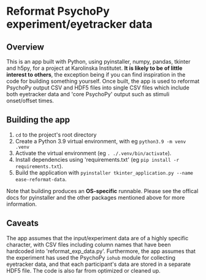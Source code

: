 # Reformat PsychoPy experiment/eyetracker data
## Overview
This is an app built with Python, using pyinstaller, numpy, pandas, tkinter and h5py, for a project at Karolinska Institutet. __It is likely to be of little interest to others__, the exception being if you can find inspiration in the code for building something yourself. Once built, the app is used to reformat PsychoPy output CSV and HDF5 files into single CSV files which include both eyetracker data and 'core PsychoPy' output such as stimuli onset/offset times.

## Building the app
1. `cd` to the project's root directory
2. Create a Python 3.9 virtual environment, with eg `python3.9 -m venv .venv`
3. Activate the virtual environment (eg `. ./.venv/bin/activate`).
4. Install dependencies using 'requirements.txt' (eg `pip install -r requirements.txt`).
5. Build the application with `pyinstaller tkinter_application.py --name ease-reformat-data`.

Note that building produces an __OS-specific__ runnable. Please see the offical docs for pyinstaller and the other packages mentioned above for more information.

## Caveats
The app assumes that the input/experiment data are of a highly specific character, with CSV files including column names that have been hardcoded into 'reformat_exp_data.py'. Furthermore, the app assumes that the experiment has used the PsychoPy `iohub` module for collecting eyetracker data, and that each participant's data are stored in a separate HDF5 file. The code is also far from optimized or cleaned up.